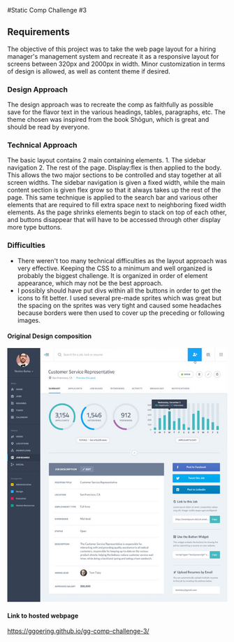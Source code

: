 #Static Comp Challenge #3

## Requirements  
The objective of this project was to take the web page layout for a hiring manager's management system and recreate it as a responsive layout for screens between 320px and 2000px in width.  Minor customization in terms of design is allowed, as well as content theme if desired.

### Design Approach  
The design approach was to recreate the comp as faithfully as possible save for the flavor text in the various headings, tables, paragraphs, etc.  The theme chosen was inspired from the book Shōgun, which is great and should be read by everyone.

### Technical Approach  
The basic layout contains 2 main containing elements. 1. The sidebar navigation 2. The rest of the page.  Display:flex is then applied to the body.  This allows the two major sections to be controlled and stay together at all screen widths. The sidebar navigation is given a fixed width, while the main content section is given flex grow so that it always takes up the rest of the page.  This same technique is applied to the search bar and various other elements that are required to fill extra space next to neighboring fixed width elements. As the page shrinks elements begin to stack on top of each other, and buttons disappear that will have to be accessed through other display more type buttons.

### Difficulties
 * There weren't too many technical difficulties as the layout approach was very effective.  Keeping the CSS to a minimum and well organized is probably the biggest challenge.  It is organized in order of element appearance, which may not be the best approach.  
 * I possibly should have put divs within all the buttons in order to get the icons to fit better.  I used several pre-made sprites which was great but the spacing on the sprites was very tight and caused some headaches because borders were then used to cover up the preceding or following images.

#### Original Design composition
![Original Design](https://github.com/Ggoering/gg-comp-challenge-3/blob/master/assets/static-comp-challenge-3.jpg)

#### Link to hosted webpage
https://ggoering.github.io/gg-comp-challenge-3/
